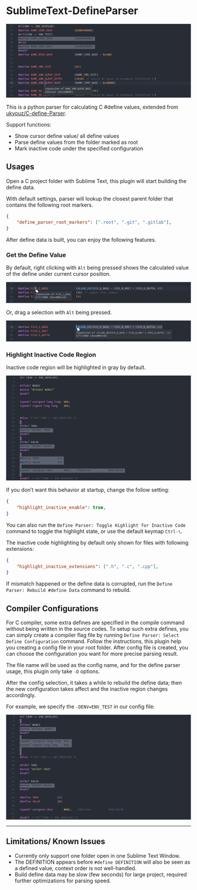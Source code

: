 # SublimeText-DefineParser

![Hero Screenshot](images/hero-screenshot.png)

This is a python parser for calculating C #define values, extended from [ukyouz/C-define-Parser](https://github.com/ukyouz/C-define-Parser).

Support functions:

- Show cursor define value/ all define values
- Parse define values from the folder marked as root
- Mark inactive code under the specified configuration

## Usages

Open a C project folder with Sublime Text, this plugin will start building the define data.

With default settings, parser will lookup the closest parent folder that contains the following root markers.

```json
{
    "define_parser_root_markers": [".root", ".git", ".gitlab"],
}
```

After define data is built, you can enjoy the following features.

### Get the Define Value

By default, right clicking with `Alt` being pressed shows the calculated value of the define under current cursor position.

![Preview: Alt-Click Button1](images/preview-alt-click-button1.png)

Or, drag a selection with `Alt` being pressed.

![Preview: Alt-Drag Button1](images/preview-alt-drag-button1.png)

### Highlight Inactive Code Region

Inactive code region will be highlighted in gray by default.

![Preview: Highlight Inactive Code](images/preview-highlight-inactive.png)

If you don’t want this behavior at startup, change the follow setting:

```json
{
    "highlight_inactive_enable": true,
}
```

You can also run the `Define Parser: Toggle Highlight for Inactive Code` command to toggle the highlight state, or use the default keymap `Ctrl-\`.

The inactive code highlighting by default only shown for files with following extensions:

```json
{
    "highlight_inactive_extensions": [".h", ".c", ".cpp"],
}
```

If mismatch happened or the define data is corrupted, run the `Define Parser: Rebuild #define Data` command to rebuild.

## Compiler Configurations

For C compiler, some extra defines are specified in the compile command without being written in the source codes. To setup such extra defines, you can simply create a compiler flag file by running `Define Parser: Select Define Configuration` command. Follow the instructions, this plugin help you creating a config file in your root folder. After config file is created, you can choose the configuration you want for more precise parsing result.

The file name will be used as the config name, and for the define parser usage, this plugin only take `-D` options.

After the config selection, it takes a while to rebuild the define data; then the new configuration takes affect and the inactive region changes accordingly.

For example, we specify the `-DENV=ENV_TEST` in our config file:

![Preview: Highlight Inactive Code with Config](images/preview-highlight-inactive-with-config.png)

<hr>

## Limitations/ Known Issues

- Currently only support one folder open in one Sublime Text Window.
- The DEFINITION appears before `#define DEFINITION` will also be seen as a defined value, context order is not well-handled.
- Build define data may be slow (few seconds) for large project, required further optimizations for parsing speed.
